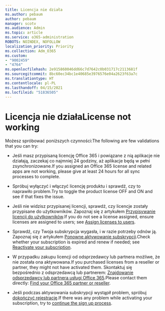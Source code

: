 ```yaml
---
title: Licencja nie działa
ms.author: pebaum
author: pebaum
manager: scotv
ms.audience: Admin
ms.topic: article
ms.service: o365-administration
ROBOTS: NOINDEX, NOFOLLOW
localization_priority: Priority
ms.collection: Adm_O365
ms.custom:
- "9002459"
- "4764"
ms.openlocfilehash: 2e915860046dd66c7d7642c0b031717c2113681f
ms.sourcegitcommit: 8bc60ec34bc1e40685e3976576e04a2623f63a7c
ms.translationtype: HT
ms.contentlocale: pl-PL
ms.lasthandoff: 04/15/2021
ms.locfileid: "51836505"
---
```

# <a name="license-not-working"></a><span data-ttu-id="4dd6f-102">Licencja nie działa</span><span class="sxs-lookup"><span data-stu-id="4dd6f-102">License not working</span></span>

<span data-ttu-id="4dd6f-103">Możesz spróbować poniższych czynności:</span><span class="sxs-lookup"><span data-stu-id="4dd6f-103">The following are few validations that you can try:</span></span>

- <span data-ttu-id="4dd6f-104">Jeśli masz przypisaną licencję Office 365 i powiązane z nią aplikacje nie działają, zaczekaj co najmniej 24 godziny, aż aplikacje będą w pełni zsynchronizowane.</span><span class="sxs-lookup"><span data-stu-id="4dd6f-104">If you assigned an Office 365 license and related apps are not working, please give at least 24 hours for all sync processes to complete.</span></span> 

- <span data-ttu-id="4dd6f-105">Spróbuj wyłączyć i włączyć licencję produktu i sprawdź, czy to naprawiło problem.</span><span class="sxs-lookup"><span data-stu-id="4dd6f-105">Try to toggle the product license OFF and ON and see if that fixes the issue.</span></span> 

- <span data-ttu-id="4dd6f-106">Jeśli nie widzisz przypisanej licencji, sprawdź, czy licencje zostały przypisane do użytkowników. Zapoznaj się z artykułem [Przypisywanie licencji do użytkowników](https://docs.microsoft.com/microsoft-365/admin/manage/assign-licenses-to-users?view=o365-worldwide).</span><span class="sxs-lookup"><span data-stu-id="4dd6f-106">If you do not see a license assigned, ensure licenses are assigned to users; see [Assign licenses to users](https://docs.microsoft.com/microsoft-365/admin/manage/assign-licenses-to-users?view=o365-worldwide).</span></span>

- <span data-ttu-id="4dd6f-107">Sprawdź, czy Twoja subskrypcja wygasła, i w razie potrzeby odnów ją. Zapoznaj się z artykułem [Ponowne aktywowanie subskrypcji](https://docs.microsoft.com/alchemyinsights/reactivate-your-subscription).</span><span class="sxs-lookup"><span data-stu-id="4dd6f-107">Check whether your subscription is expired and renew if needed; see [Reactivate your subscription](https://docs.microsoft.com/alchemyinsights/reactivate-your-subscription).</span></span> 

- <span data-ttu-id="4dd6f-108">W przypadku zakupu licencji od odsprzedawcy lub partnera możliwe, że nie została ona aktywowana.</span><span class="sxs-lookup"><span data-stu-id="4dd6f-108">If you purchased licenses from a reseller or partner, they might not have activated them.</span></span> <span data-ttu-id="4dd6f-109">Skontaktuj się bezpośrednio z odsprzedawcą lub partnerem: [Znajdowanie odsprzedawcy lub partnera usługi Office 365](https://docs.microsoft.com//microsoft-365/admin/manage/find-your-partner-or-reseller).</span><span class="sxs-lookup"><span data-stu-id="4dd6f-109">Please contact them directly: [Find your Office 365 partner or reseller](https://docs.microsoft.com//microsoft-365/admin/manage/find-your-partner-or-reseller).</span></span>

- <span data-ttu-id="4dd6f-110">Jeśli podczas aktywowania subskrypcji wystąpił problem, spróbuj [dokończyć rejestrację](https://go.microsoft.com/fwlink/?linkid=2126800).</span><span class="sxs-lookup"><span data-stu-id="4dd6f-110">If there was any problem while activating your subscription, try to [continue the sign up process](https://go.microsoft.com/fwlink/?linkid=2126800).</span></span>
